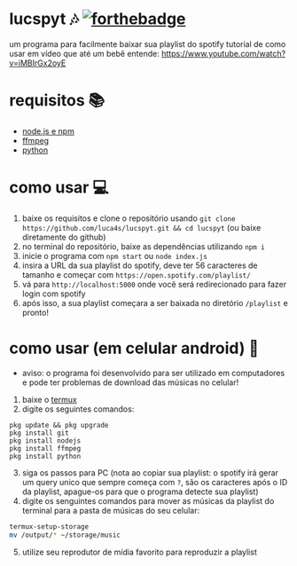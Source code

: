 # lucspyt 🎶 [![forthebadge](https://forthebadge.com/images/badges/made-with-javascript.svg)](https://forthebadge.com)
um programa para facilmente baixar sua playlist do spotify
tutorial de como usar em vídeo que até um bebê entende: https://www.youtube.com/watch?v=iMBIrGx2oyE
# requisitos 📚
- [node.js e npm](https://nodejs.org/)
- [ffmpeg](https://ffmpeg.org/)
- [python](https://www.python.org/)
# como usar 💻
1. baixe os requisitos e clone o repositório usando ```git clone https://github.com/luca4s/lucspyt.git && cd lucspyt``` (ou baixe diretamente do github)
2. no terminal do repositório, baixe as dependências utilizando `npm i`
3. inicie o programa com `npm start` ou `node index.js`
4. insira a URL da sua playlist do spotify, deve ter 56 caracteres de tamanho e começar com `https://open.spotify.com/playlist/`
5. vá para `http://localhost:5000` onde você será redirecionado para fazer login com spotify
6. após isso, a sua playlist começara a ser baixada no diretório `/playlist` e pronto!
# como usar (em celular android) 📱
- aviso: o programa foi desenvolvido para ser utilizado em computadores e pode ter problemas de download das músicas no celular!
1. baixe o [termux](https://github.com/termux/termux-app/releases/latest)
2. digite os seguintes comandos:
```shell
pkg update && pkg upgrade
pkg install git
pkg install nodejs
pkg install ffmpeg
pkg install python
```
3. siga os passos para PC (nota ao copiar sua playlist: o spotify irá gerar um query unico que sempre começa com `?`, são os caracteres após o ID da playlist, apague-os para que o programa detecte sua playlist)
4. digite os senguintes comandos para mover as músicas da playlist do terminal para a pasta de músicas do seu celular:
```sh
termux-setup-storage
mv /output/* ~/storage/music
```
5. utilize seu reprodutor de mídia favorito para reproduzir a playlist
